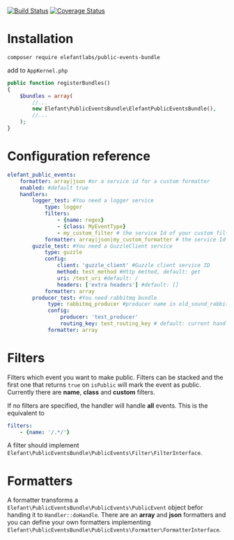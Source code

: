 [![Build Status](https://travis-ci.org/ElefantLabs/PublicEventsBundle.svg?branch=master)](https://travis-ci.org/ElefantLabs/PublicEventsBundle)
[![Coverage Status](https://coveralls.io/repos/github/ElefantLabs/PublicEventsBundle/badge.svg?branch=master)](https://coveralls.io/github/ElefantLabs/PublicEventsBundle?branch=master)

# Installation

`composer require elefantlabs/public-events-bundle`

add to `AppKernel.php`

````php
public function registerBundles()
{
    $bundles = array(
        //...
        new Elefant\PublicEventsBundle\ElefantPublicEventsBundle(),
        //...
    );
}
````

# Configuration reference
````yml
elefant_public_events:
    formatter: array|json #or a service id for a custom formatter
    enabled: #default true
    handlers:
        logger_test: #You need a logger service
            type: logger
            filters:
                - {name: regex}
                - {class: MyEventType}
                - my_custom_filter # the service Id of your custom filter.
            formatter: array|json|my_custom_formatter # the service Id of your custom formatter.
        guzzle_test: #You need a GuzzleClient service
            type: guzzle
            config:
                client: 'guzzle_client' #Guzzle client service ID
                method: test_method #Http method, default: get
                uri: /test_uri #default: /
                headers: ['extra headers'] #default: []
            formatter: array
        producer_test: #You need rabbitmq bundle
             type: rabbitmq_producer #producer name in old_sound_rabbit_mq.producers
             config:
                 producer: 'test_producer'
                 routing_key: test_routing_key # default: current handler name
             formatter: array                   
````

# Filters
Filters which event you want to make public.
Filters can be stacked and the first one that returns `true` on `isPublic` will mark the event as public.
Currently there are **name**, **class** and **custom** filters.

If no filters are specified, the handler will handle **all** events. This is the equivalent to
````yml
filters:
    - {name: '/.*/'}
````

A filter should implement `Elefant\PublicEventsBundle\PublicEvents\Filter\FilterInterface`.

# Formatters
A formatter transforms a `Elefant\PublicEventsBundle\PublicEvents\PublicEvent` object befor handing it to `Handler::doHandle`. 
There are an **array** and **json** formatters and you can define your own formatters implementing `Elefant\PublicEventsBundle\PublicEvents\Formatter\FormatterInterface`.